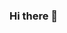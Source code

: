 ### Hi there 👋

<!--
**manfregl/manfregl** is a ✨ _special_ ✨ repository because its `README.md` (this file) appears on your GitHub profile.

Here are some ideas to get you started:

- 🔭 I’m currently working on scirptin language
- 🌱 I’m currently learning IT
- 👯 I’m looking to collaborate on this class
- 🤔 I’m looking for help with thsis class
- 💬 Ask me about this class
- 📫 How to reach me: teams
- 😄 Pronouns: he/him
- ⚡ Fun fact: I like golf
-->
